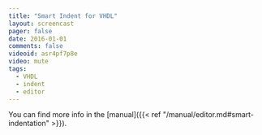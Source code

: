 ```yaml
---
title: "Smart Indent for VHDL"
layout: screencast
pager: false
date: 2016-01-01
comments: false
videoid: asr4pf7p8e
video: mute
tags:
  - VHDL
  - indent
  - editor
---
```


You can find more info in the [manual]({{< ref "/manual/editor.md#smart-indentation" >}}).
